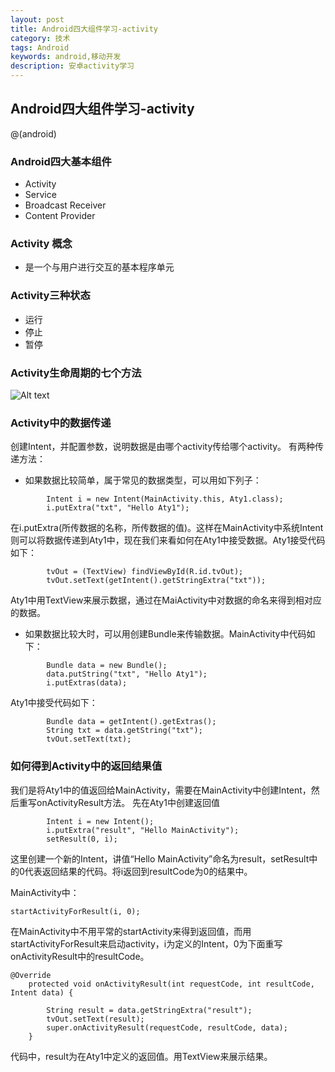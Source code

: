 ```yaml
---
layout: post
title: Android四大组件学习-activity
category: 技术
tags: Android
keywords: android,移动开发
description: 安卓activity学习
---
```


## Android四大组件学习-activity
@(android)

### Android四大基本组件
- Activity
- Service
- Broadcast Receiver
- Content Provider

### Activity 概念
- 是一个与用户进行交互的基本程序单元

### Activity三种状态
- 运行
- 停止
- 暂停

### Activity生命周期的七个方法
![Alt text](./1421802290497.png)

### Activity中的数据传递

创建Intent，并配置参数，说明数据是由哪个activity传给哪个activity。
有两种传递方法：
- 如果数据比较简单，属于常见的数据类型，可以用如下列子：
```
		Intent i = new Intent(MainActivity.this, Aty1.class);
		i.putExtra("txt", "Hello Aty1");
```

在i.putExtra(所传数据的名称，所传数据的值)。这样在MainActivity中系统Intent则可以将数据传递到Aty1中，现在我们来看如何在Aty1中接受数据。Aty1接受代码如下：
```
		tvOut = (TextView) findViewById(R.id.tvOut);
		tvOut.setText(getIntent().getStringExtra("txt"));
```
Aty1中用TextView来展示数据，通过在MaiActivity中对数据的命名来得到相对应的数据。

- 如果数据比较大时，可以用创建Bundle来传输数据。MainActivity中代码如下：
```
		Bundle data = new Bundle();
		data.putString("txt", "Hello Aty1");
		i.putExtras(data);
```
Aty1中接受代码如下：
```
		Bundle data = getIntent().getExtras();
		String txt = data.getString("txt");
		tvOut.setText(txt);
```


### 如何得到Activity中的返回结果值
我们是将Aty1中的值返回给MainActivity，需要在MainActivity中创建Intent，然后重写onActivityResult方法。
先在Aty1中创建返回值
```
		Intent i = new Intent();
		i.putExtra("result", "Hello MainActivity");
		setResult(0, i);
```
这里创建一个新的Intent，讲值“Hello MainActivity”命名为result，setResult中的0代表返回结果的代码。将i返回到resultCode为0的结果中。

MainActivity中：
```
startActivityForResult(i, 0);
```
在MainActivity中不用平常的startActivity来得到返回值，而用startActivityForResult来启动activity，i为定义的Intent，0为下面重写onActivityResult中的resultCode。

```
@Override
    protected void onActivityResult(int requestCode, int resultCode, Intent data) {
    	
    	String result = data.getStringExtra("result");
    	tvOut.setText(result);
    	super.onActivityResult(requestCode, resultCode, data);
    }
```
代码中，result为在Aty1中定义的返回值。用TextView来展示结果。